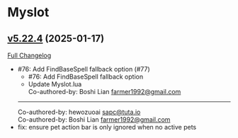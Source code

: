# Myslot

## [v5.22.4](https://github.com/tg123/myslot/tree/v5.22.4) (2025-01-17)
[Full Changelog](https://github.com/tg123/myslot/compare/v5.22.3...v5.22.4) 

- #76: Add FindBaseSpell fallback option (#77)  
    * #76: Add FindBaseSpell fallback option  
    * Update Myslot.lua  
    Co-authored-by: Boshi Lian <farmer1992@gmail.com>  
    ---------  
    Co-authored-by: hewozuoai <sapc@tuta.io>  
    Co-authored-by: Boshi Lian <farmer1992@gmail.com>  
- fix: ensure pet action bar is only ignored when no active pets  
